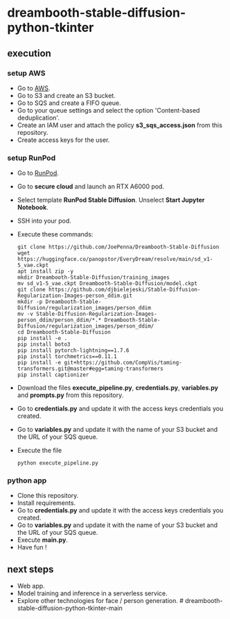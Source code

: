 # dreambooth-stable-diffusion-python-tkinter


## execution


### setup AWS


- Go to [AWS](https://aws.amazon.com/).
- Go to S3 and create an S3 bucket.
- Go to SQS and create a FIFO queue.
- Go to your queue settings and select the option 'Content-based deduplication'.
- Create an IAM user and attach the policy **s3_sqs_access.json** from this repository.
- Create access keys for the user.


### setup RunPod

- Go to [RunPod](https://bit.ly/451svCO).
- Go to **secure cloud** and launch an RTX A6000 pod.
- Select template **RunPod Stable Diffusion**. Unselect **Start Jupyter Notebook**.
- SSH into your pod.
- Execute these commands:

      git clone https://github.com/JoePenna/Dreambooth-Stable-Diffusion
      wget https://huggingface.co/panopstor/EveryDream/resolve/main/sd_v1-5_vae.ckpt
      apt install zip -y
      mkdir Dreambooth-Stable-Diffusion/training_images
      mv sd_v1-5_vae.ckpt Dreambooth-Stable-Diffusion/model.ckpt
      git clone https://github.com/djbielejeski/Stable-Diffusion-Regularization-Images-person_ddim.git
      mkdir -p Dreambooth-Stable-Diffusion/regularization_images/person_ddim
      mv -v Stable-Diffusion-Regularization-Images-person_ddim/person_ddim/*.* Dreambooth-Stable-Diffusion/regularization_images/person_ddim/
      cd Dreambooth-Stable-Diffusion
      pip install -e .
      pip install boto3
      pip install pytorch-lightning==1.7.6
      pip install torchmetrics==0.11.1
      pip install -e git+https://github.com/CompVis/taming-transformers.git@master#egg=taming-transformers
      pip install captionizer

- Download the files **execute_pipeline.py**, **credentials.py**, **variables.py** and **prompts.py** from this repository.
- Go to **credentials.py** and update it with the access keys credentials you created.
- Go to **variables.py** and update it with the name of your S3 bucket and the URL of your SQS queue.
- Execute the file

      python execute_pipeline.py


### python app


- Clone this repository.
- Install requirements.
- Go to **credentials.py** and update it with the access keys credentials you created.
- Go to **variables.py** and update it with the name of your S3 bucket and the URL of your SQS queue.
- Execute **main.py**.
- Have fun !


## next steps

- Web app.
- Model training and inference in a serverless service.
- Explore other technologies for face / person generation.
#   d r e a m b o o t h - s t a b l e - d i f f u s i o n - p y t h o n - t k i n t e r - m a i n 
 
 
